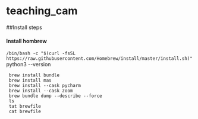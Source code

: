 # teaching_cam

##Install steps
#### Install hombrew


`/bin/bash -c "$(curl -fsSL https://raw.githubusercontent.com/Homebrew/install/master/install.sh)"`
     python3 --version

     brew install bundle
     brew install mas
     brew install --cask pycharm
     brew install --cask zoom
     brew bundle dump --describe --force
     ls
     tat brewfile
     cat brewfile


